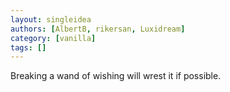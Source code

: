 ```yaml
---
layout: singleidea
authors: [AlbertB, rikersan, Luxidream]
category: [vanilla]
tags: []
---
```

Breaking a wand of wishing will wrest it if possible.
